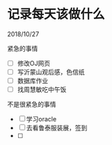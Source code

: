 # 记录每天该做什么

2018/10/27

紧急的事情

* [ ] 修改OJ网页
* [ ] 写沂蒙山观后感，色信纸
* [ ] 数据库作业
* [ ] 找周慧敏吃中午饭

不是很紧急的事情

* [ ] 学习oracle
* [ ] 去看鲁泰服装展，签到
* [ ] 




